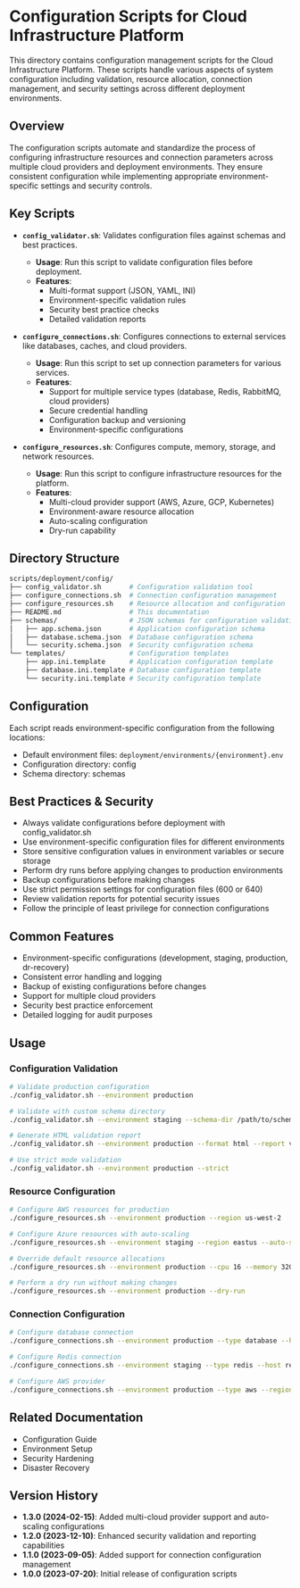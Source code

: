 # Configuration Scripts for Cloud Infrastructure Platform

This directory contains configuration management scripts for the Cloud Infrastructure Platform. These scripts handle various aspects of system configuration including validation, resource allocation, connection management, and security settings across different deployment environments.

## Overview

The configuration scripts automate and standardize the process of configuring infrastructure resources and connection parameters across multiple cloud providers and deployment environments. They ensure consistent configuration while implementing appropriate environment-specific settings and security controls.

## Key Scripts

- **`config_validator.sh`**: Validates configuration files against schemas and best practices.
  - **Usage**: Run this script to validate configuration files before deployment.
  - **Features**:
    - Multi-format support (JSON, YAML, INI)
    - Environment-specific validation rules
    - Security best practice checks
    - Detailed validation reports

- **`configure_connections.sh`**: Configures connections to external services like databases, caches, and cloud providers.
  - **Usage**: Run this script to set up connection parameters for various services.
  - **Features**:
    - Support for multiple service types (database, Redis, RabbitMQ, cloud providers)
    - Secure credential handling
    - Configuration backup and versioning
    - Environment-specific configurations

- **`configure_resources.sh`**: Configures compute, memory, storage, and network resources.
  - **Usage**: Run this script to configure infrastructure resources for the platform.
  - **Features**:
    - Multi-cloud provider support (AWS, Azure, GCP, Kubernetes)
    - Environment-aware resource allocation
    - Auto-scaling configuration
    - Dry-run capability

## Directory Structure

```bash
scripts/deployment/config/
├── config_validator.sh       # Configuration validation tool
├── configure_connections.sh  # Connection configuration management
├── configure_resources.sh    # Resource allocation and configuration
├── README.md                 # This documentation
├── schemas/                  # JSON schemas for configuration validation
│   ├── app.schema.json       # Application configuration schema
│   ├── database.schema.json  # Database configuration schema
│   └── security.schema.json  # Security configuration schema
└── templates/                # Configuration templates
    ├── app.ini.template      # Application configuration template
    ├── database.ini.template # Database configuration template
    └── security.ini.template # Security configuration template
```

## Configuration

Each script reads environment-specific configuration from the following locations:

- Default environment files: `deployment/environments/{environment}.env`
- Configuration directory: config
- Schema directory: schemas

## Best Practices & Security

- Always validate configurations before deployment with config_validator.sh
- Use environment-specific configuration files for different environments
- Store sensitive configuration values in environment variables or secure storage
- Perform dry runs before applying changes to production environments
- Backup configurations before making changes
- Use strict permission settings for configuration files (600 or 640)
- Review validation reports for potential security issues
- Follow the principle of least privilege for connection configurations

## Common Features

- Environment-specific configurations (development, staging, production, dr-recovery)
- Consistent error handling and logging
- Backup of existing configurations before changes
- Support for multiple cloud providers
- Security best practice enforcement
- Detailed logging for audit purposes

## Usage

### Configuration Validation

```bash
# Validate production configuration
./config_validator.sh --environment production

# Validate with custom schema directory
./config_validator.sh --environment staging --schema-dir /path/to/schemas

# Generate HTML validation report
./config_validator.sh --environment production --format html --report validation-report.html

# Use strict mode validation
./config_validator.sh --environment production --strict
```

### Resource Configuration

```bash
# Configure AWS resources for production
./configure_resources.sh --environment production --region us-west-2

# Configure Azure resources with auto-scaling
./configure_resources.sh --environment staging --region eastus --auto-scale

# Override default resource allocations
./configure_resources.sh --environment production --cpu 16 --memory 32Gi --disk 500

# Perform a dry run without making changes
./configure_resources.sh --environment production --dry-run
```

### Connection Configuration

```bash
# Configure database connection
./configure_connections.sh --environment production --type database --host db.example.com --port 5432 --username appuser --password-file /path/to/password

# Configure Redis connection
./configure_connections.sh --environment staging --type redis --host redis.example.com --port 6379

# Configure AWS provider
./configure_connections.sh --environment production --type aws --region us-west-2
```

## Related Documentation

- Configuration Guide
- Environment Setup
- Security Hardening
- Disaster Recovery

## Version History

- **1.3.0 (2024-02-15)**: Added multi-cloud provider support and auto-scaling configurations
- **1.2.0 (2023-12-10)**: Enhanced security validation and reporting capabilities
- **1.1.0 (2023-09-05)**: Added support for connection configuration management
- **1.0.0 (2023-07-20)**: Initial release of configuration scripts
